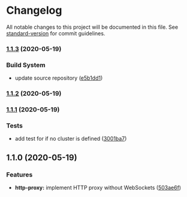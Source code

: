 # Changelog

All notable changes to this project will be documented in this file. See [standard-version](https://github.com/conventional-changelog/standard-version) for commit guidelines.

### [1.1.3](https://github.com/little-wolf-studio/kube-auth-proxy/compare/v1.1.2...v1.1.3) (2020-05-19)


### Build System

* update source repository ([e5b1dd1](https://github.com/little-wolf-studio/kube-auth-proxy/commit/e5b1dd1))



### [1.1.2](https://github.com/d-cs/kube-auth-proxy/compare/v1.1.1...v1.1.2) (2020-05-19)



### [1.1.1](https://github.com/d-cs/kube-auth-proxy/compare/v1.1.0...v1.1.1) (2020-05-19)


### Tests

* add test for if no cluster is defined ([3001ba7](https://github.com/d-cs/kube-auth-proxy/commit/3001ba7))



## 1.1.0 (2020-05-19)


### Features

* **http-proxy:** implement HTTP proxy without WebSockets ([503ae6f](https://github.com/d-cs/kube-auth-proxy/commit/503ae6f))
